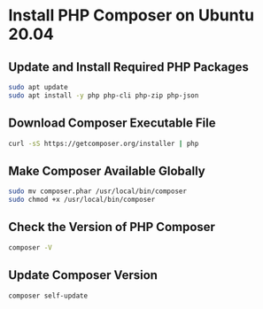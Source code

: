 # Install PHP Composer on Ubuntu 20.04

## Update and Install Required PHP Packages
```bash
sudo apt update
sudo apt install -y php php-cli php-zip php-json
```

## Download Composer Executable File
```bash
curl -sS https://getcomposer.org/installer | php
```

## Make Composer Available Globally
```bash
sudo mv composer.phar /usr/local/bin/composer
sudo chmod +x /usr/local/bin/composer
```

## Check the Version of PHP Composer
```bash
composer -V
```

## Update Composer Version
```bash
composer self-update
```
